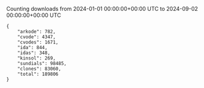 
Counting downloads from 2024-01-01 00:00:00+00:00 UTC to 2024-09-02 00:00:00+00:00 UTC

```
{
    "arkode": 782,
    "cvode": 4347,
    "cvodes": 1671,
    "ida": 844,
    "idas": 348,
    "kinsol": 269,
    "sundials": 98485,
    "clones": 83060,
    "total": 189806
}
```
